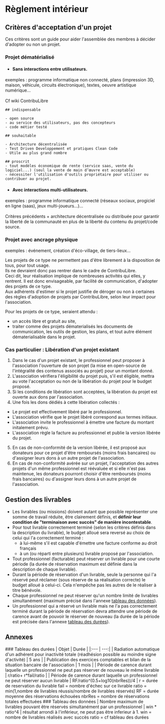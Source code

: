 Règlement intérieur
===================

## Critères d'acceptation d'un projet
Ces critères sont un guide pour aider l'assemblée des membres à décider d'adopter ou non un projet.

### Projet dématérialisé
- #### Sans interactions entre utilisateurs.
exemples : programme informatique non connecté, plans (impression 3D, maison, véhicule, circuits électronique), textes, oeuvre artistique numérique...
<br/>
<br/>Cf wiki ContribuLibre
```
## indispensable

- open source
- au service des utilisateurs, pas des concepteurs
- code métier testé

## souhaitable

- Architecture décentralisée
- Test Driven Developpement et pratiques Clean Code
- Utile au plus grand nombre

## proscrit
- tout modèles économique de rente (service saas, vente du logiciel...) (seul la vente de main d’œuvre est acceptable)
- nécessiter l'utilisation d'outils propriétaire pour utiliser ou contribuer au projet.
```




- #### Avec interactions multi-utilisateurs.
exemples : programme informatique connecté (réseaux sociaux, progiciel en ligne (saas), jeux multi-joueurs...)...
<br/>
<br/>Critères précédents + architecture décentralisée ou distribuée pour garantir la liberté de la communauté en plus de la liberté du contenu du projet/code source.

### Projet avec ancrage physique
exemples : événement, création d'éco-village, de tiers-lieux...

Les projets de ce type ne permettent pas d'être librement à la disposition de tous, pour tout usage. 
<br/>Ils ne devraient donc pas rentrer dans le cadre de ContribuLibre. <br/>Ceci dit, leur réalisation implique de nombreuses activités qui elles, y rentrent. Il est donc envisageable, par facilité de communication, d'adopter des projets de ce type. 
<br/>Aux adhérents d'estimer si le projet justifie de déroger ou non à certaines des règles d'adoption de projets par ContribuLibre, selon leur impact pour l'association.

Pour les projets de ce type, seraient attendu :
- un accès libre et gratuit au site,
- traiter comme des projets dématerialisés les documents de communication, les outils de gestion, les plans, et tout autre élément dématerialisable dans le projet.

### Cas particulier : Libération d'un projet existant
1. Dans le cas d'un projet existant, le professionnel peut proposer à l'association l'ouverture de son projet (la mise en open-source de l'intégralité des contenus associés au projet) pour un montant donné.
2. L'association vérifiera l'éligibilité du projet puis, s'il est éligible, mettra au vote l'acceptation ou non de la libération du projet pour le budget proposé.
3. Si les conditions de libération sont acceptées, la libération du projet est ouverte aux dons par l'association.
4. Une fois les dons dédiés à cette libération collectés :
  + Le projet est effectivement libéré par le professionnel.
  + L'association vérifie que le projet libéré correspond aux termes initiaux.
  + L'association invite le professionnel à émettre une facture du montant initalement prévu.
  + L'association règle la facture au professionnel et publie la version libérée du projet.
5. En cas de non-conformité de la version libérée, il est proposé aux donateurs pour ce projet d'être remboursés (moins frais bancaires) ou d'assigner leurs dons à un autre projet de l'association.
6. En cas de non-conformité avérée sur un projet, l'acceptation des autres projets d'un même professionnel est réévaluée et si elle n'est pas maintenue, les donateurs pourront choisir d'être remboursés (moins frais bancaires) ou d'assigner leurs dons à un autre projet de l'association. 


## Gestion des livrables
- Les livrables (ou missions) doivent autant que possible représenter une somme de travail réduite, être clairement définis, et **définir leur condition de "terminaison avec succès" de manière incontestable**.
- Pour tout livrable correctement terminé (selon les critères définis dans la description du livrable), le budget alloué sera reversé au choix de celui qui l'a correctement terminé :
  + à lui-même s'il est capable d'émettre une facture conforme au droit français
  + à un (ou réparti entre plusieurs) livrable proposé par l'association.
- Tout professionnel (facturable) peut réserver un livrable pour une courte période (la durée de réservation maximum est définie dans la description de chaque livrable).
- Durant la période de réservation d'un livrable, seule la personne qui l'a réservé peut réclamer (sous réserve de sa réalisation correcte) le budget alloué à celui-ci. Cela n'empêche pas les autres de le réaliser à titre bénévole.
- Chaque professionnel ne peut réserver qu'un nombre limité de livrables simultanément (maximum précisé dans l'annexe [tableau des données](#dataTable)).
- Un professionnel qui a réservé un livrable mais ne l'a pas correctement terminé durant la période de réservation devra attendre une période de carence avant de pouvoir le réserver de nouveau (la durée de la période est précisée dans l'annexe [tableau des durées](#timeTable)).

## Annexes
<a id="timeTable"/>
### Tableau des durées
| Objet | Durée |
|:--- | ---:|
| Radiation automatique d'un adhérent pour inactivité totale (réadhésion possible au moindre signe d'activité) | 5 ans |
| Publication des exercices comptables et bilan de la situation bancaire de l'association | 1 mois |
| Période de carence durant laquelle un professionnel ne peut pas réserver de nouveau le même livrable | r/ratio+ r*fail/ratio |
| Période de carence durant laquelle un professionnel ne peut réserver aucun livrable | RF/ratio^(0.5+log10(nbrRes))/4 |
r = durée de reservation du livrable
fail = nombre d'échec sur ce livrable
ratio = min(1,nombre de livrables réussis/nombre de livrables réservés)
RF = durée moyenne des réservations échouées
nbrRes = nombre de réservations totales effectuées

<a id="dataTable"/>
### Tableau des données
| Nombre maximum de livrables pouvant être réservés simultanément par un professionnel | win * ratio^4 |
résultat arrondi à l'inférieur, ne peut pas être inferieur à 1.
win = nombre de livrables réalisés avec succès
ratio = cf tableau des durées
